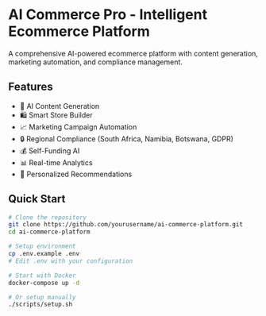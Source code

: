 # AI Commerce Pro - Intelligent Ecommerce Platform

A comprehensive AI-powered ecommerce platform with content generation, marketing automation, and compliance management.

## Features

- 🤖 AI Content Generation
- 🛍️ Smart Store Builder
- 📈 Marketing Campaign Automation
- 🔒 Regional Compliance (South Africa, Namibia, Botswana, GDPR)
- 💰 Self-Funding AI
- 📊 Real-time Analytics
- 🎯 Personalized Recommendations

## Quick Start

```bash
# Clone the repository
git clone https://github.com/yourusername/ai-commerce-platform.git
cd ai-commerce-platform

# Setup environment
cp .env.example .env
# Edit .env with your configuration

# Start with Docker
docker-compose up -d

# Or setup manually
./scripts/setup.sh
